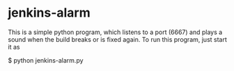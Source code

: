 jenkins-alarm
=============

This is a simple python program, which listens to a port (6667) and plays a sound when the build breaks or is fixed again. To run this program, just start it as 

$ python jenkins-alarm.py
